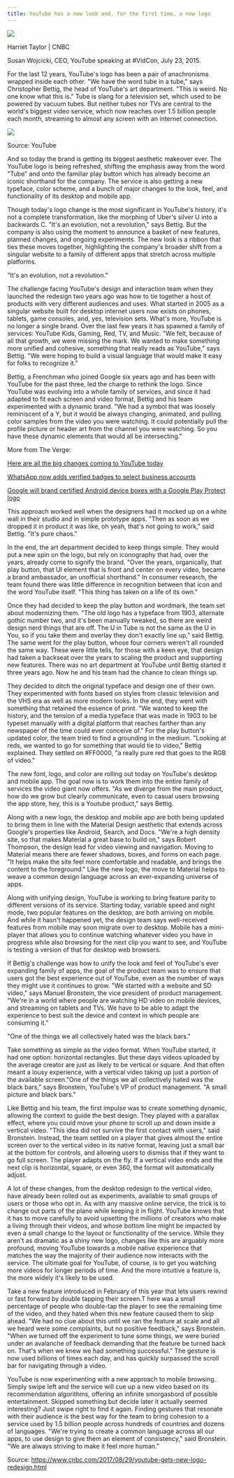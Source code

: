 ```yaml
---
title: YouTube has a new look and, for the first time, a new logo
---
```



![](http://img0.tuicool.com/mieiYjJ.jpg!web)

Harriet Taylor \| CNBC

Susan Wojcicki, CEO, YouTube speaking at \#VidCon, July 23, 2015.

For the last 12 years, YouTube's logo has been a pair of anachronisms wrapped inside each other. "We have the word tube in a tube," says Christopher Bettig, the head of YouTube's art department. "This is weird. No one know what this is." Tube is slang for a television set, which used to be powered by vacuum tubes. But neither tubes nor TVs are central to the world's biggest video service, which now reaches over 1.5 billion people each month, streaming to almost any screen with an internet connection.

![](http://img2.tuicool.com/Y3uyUnN.png!web)

Source: YouTube

And so today the brand is getting its biggest aesthetic makeover ever. The YouTube logo is being refreshed, shifting the emphasis away from the word "Tube" and onto the familiar play button which has already become an iconic shorthand for the company. The service is also getting a new typeface, color scheme, and a bunch of major changes to the look, feel, and functionality of its desktop and mobile app.

Though today's logo change is the most significant in YouTube's history, it's not a complete transformation, like the morphing of Uber's silver U into a backwards C. "It's an evolution, not a revolution," says Bettig. But the company is also using the moment to announce a basket of new features, planned changes, and ongoing experiments. The new look is a ribbon that ties these moves together, highlighting the company's broader shift from a singular website to a family of different apps that stretch across multiple platforms.

"It's an evolution, not a revolution."

The challenge facing YouTube's design and interaction team when they launched the redesign two years ago was how to tie together a host of products with very different audiences and uses. What started in 2005 as a singular website built for desktop internet users now exists on phones, tablets, game consoles, and, yes, television sets. What's more, YouTube is no longer a single brand. Over the last few years it has spawned a family of services: YouTube Kids, Gaming, Red, TV, and Music. "We felt, because of all that growth, we were missing the mark. We wanted to make something more unified and cohesive, something that really reads as YouTube," says Bettig. "We were hoping to build a visual language that would make it easy for folks to recognize it."

Bettig, a Frenchman who joined Google six years ago and has been with YouTube for the past three, led the charge to rethink the logo. Since YouTube was evolving into a whole family of services, and since it had adapted to fit each screen and video format, Bettig and his team experimented with a dynamic brand. "We had a symbol that was loosely reminiscent of a Y, but it would be always changing, animated, and pulling color samples from the video you were watching. It could potentially pull the profile picture or header art from the channel you were watching. So you have these dynamic elements that would all be intersecting."

More from The Verge:

[Here are all the big changes coming to YouTube today](https://www.theverge.com/2017/8/29/16217430/youtube-mobile-app-desktop-new-logo-updates-changes)

[WhatsApp now adds verified badges to select business accounts](https://www.theverge.com/2017/8/29/16220034/whatsapp-green-check-badge-verified-business-accounts)

[Google will brand certified Android device boxes with a Google Play Protect logo](https://www.theverge.com/circuitbreaker/2017/8/28/16215530/google-certified-android-device-play-store-apps-protect-logo-boxes)

This approach worked well when the designers had it mocked up on a white wall in their studio and in simple prototype apps. "Then as soon as we dropped it in product it was like, oh yeah, that's not going to work," said Bettig. "It's pure chaos."

In the end, the art department decided to keep things simple. They would put a new spin on the logo, but rely on iconography that had, over the years, already come to signify the brand. "Over the years, organically, that play button, that UI element that is front and center on every video, became a brand ambassador, an unofficial shorthand." In consumer research, the team found there was little difference in recognition between that icon and the word YouTube itself. "This thing has taken on a life of its own."

Once they had decided to keep the play button and wordmark, the team set about modernizing them. "The old logo has a typeface from 1903, alternate gothic number two, and it's been manually tweaked, so there are weird design nerd things that are off. The U in Tube is not the same as the U in You, so if you take them and overlay they don't exactly line up," said Bettig. The same went for the play button, whose four corners weren't all rounded the same way. These were little tells, for those with a keen eye, that design had taken a backseat over the years to scaling the product and supporting new features. There was no art department at YouTube until Bettig started it three years ago. Now he and his team had the chance to clean things up.

They decided to ditch the original typeface and design one of their own. They experimented with fonts based on styles from classic television and the VHS era as well as more modern looks. In the end, they went with something that retained the essence of print. "We wanted to keep the history, and the tension of a media typeface that was made in 1903 to be typeset manually with a digital platform that reaches farther than any newspaper of the time could ever conceive of." For the play button's updated color, the team tried to find a grounding in the medium. "Looking at reds, we wanted to go for something that would tie to video," Bettig explained. They settled on \#FF0000, "a really pure red that goes to the RGB of video."

The new font, logo, and color are rolling out today on YouTube's desktop and mobile app. The goal now is to work them into the entire family of services the video giant now offers. "As we diverge from the main product, how do we grow but clearly communicate, even to casual users browsing the app store, hey, this is a Youtube product," says Bettig.

Along with a new logo, the desktop and mobile app are both being updated to bring them in line with the Material Design aesthetic that extends across Google's properties like Android, Search, and Docs. "We're a high density site, so that makes Material a great base to build on," says Robert Thompson, the design lead for video viewing and navigation. Moving to Material means there are fewer shadows, boxes, and forms on each page. "It helps make the site feel more comfortable and readable, and brings the content to the foreground." Like the new logo, the move to Material helps to weave a common design language across an ever-expanding universe of apps.

Along with unifying design, YouTube is working to bring feature parity to different versions of its service. Starting today, variable speed and night mode, two popular features on the desktop, are both arriving on mobile. And while it hasn't happened yet, the design team says well-received features from mobile may soon migrate over to desktop. Mobile has a mini-player that allows you to continue watching whatever video you have in progress while also browsing for the next clip you want to see, and YouTube is testing a version of that for desktop web browsers.

If Bettig's challenge was how to unify the look and feel of YouTube's ever expanding family of apps, the goal of the product team was to ensure that users got the best experience out of YouTube, even as the number of ways they might use it continues to grow. "We started with a website and SD video," says Manuel Bronstein, the vice president of product management. "We're in a world where people are watching HD video on mobile devices, and streaming on tablets and TVs. We have to be able to adapt the experience to best suit the device and context in which people are consuming it."

"One of the things we all collectively hated was the black bars."

Take something as simple as the video format. When YouTube started, it had one option: horizontal rectangles. But these days videos uploaded by the average creator are just as likely to be vertical or square. And that often meant a lousy experience, with a vertical video taking up just a portion of the available screen."One of the things we all collectively hated was the black bars," says Bronstein, YouTube's VP of product management. "A small picture and black bars."

Like Bettig and his team, the first impulse was to create something dynamic, allowing the context to guide the best design. They played with a parallax effect, where you could move your phone to scroll up and down inside a vertical video. "This idea did not survive the first contact with users," said Bronstein. Instead, the team settled on a player that gives almost the entire screen over to the vertical video in its native format, leaving just a small bar at the bottom for controls, and allowing users to dismiss that if they want to go full screen. The player adapts on the fly. If a vertical video ends and the next clip is horizontal, square, or even 360, the format will automatically adjust.

A lot of these changes, from the desktop redesign to the vertical video, have already been rolled out as experiments, available to small groups of users or those who opt in. As with any massive online service, the trick is to change out parts of the plane while keeping it in flight. YouTube knows that it has to move carefully to avoid upsetting the millions of creators who make a living through their videos, and whose bottom line might be impacted by even a small change to the layout or functionality of the service. While they aren't as dramatic as a shiny new logo, changes like this are arguably more profound, moving YouTube towards a mobile native experience that matches the way the majority of their audience now interacts with the service. The ultimate goal for YouTube, of course, is to get you watching more videos for longer periods of time. And the more intuitive a feature is, the more widely it's likely to be used.

Take a new feature introduced in February of this year that lets users rewind or fast forward by double tapping their screen.T here was a small percentage of people who double-tap the player to see the remaining time of the video, and they hated when this new feature caused them to skip ahead. "We had no clue about this until we ran the feature at scale and all we heard were some complaints, but no positive feedback," says Bronstein. "When we turned off the experiment to tune some things, we were buried under an avalanche of feedback demanding that the feature be turned back on. That's when we knew we had something successful." The gesture is now used billions of times each day, and has quickly surpassed the scroll bar for navigating through a video.

YouTube is now experimenting with a new approach to mobile browsing. Simply swipe left and the service will cue up a new video based on its recommendation algorithms, offering an infinite smorgasbord of possible entertainment. Skipped something but decide later it actually seemed interesting? Just swipe right to find it again. Finding gestures that resonate with their audience is the best way for the team to bring cohesion to a service used by 1.5 billion people across hundreds of countries and dozens of languages. "We're trying to create a common language across all our apps, to use design to give them an element of consistency," said Bronstein. "We are always striving to make it feel more human."


Source:   https://www.cnbc.com/2017/08/29/youtube-gets-new-logo-redesign.html